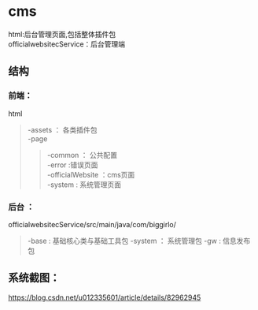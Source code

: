 # cms

html:后台管理页面,包括整体插件包<br />
officialwebsitecService：后台管理端<br/>

## 结构
### 前端：
  html <br />
  >-assets ： 各类插件包 <br />
  >-page <br/>
   >>-common ： 公共配置<br/>
   >>-error :错误页面 <br />
   >>-officialWebsite ：cms页面 <br/>
   >>-system : 系统管理页面 <br />
### 后台 ：
  officialwebsitecService/src/main/java/com/biggirlo/ <br/>
  >-base : 基础核心类与基础工具包
  >-system ： 系统管理包
  >-gw : 信息发布包

## 系统截图：
https://blog.csdn.net/u012335601/article/details/82962945

